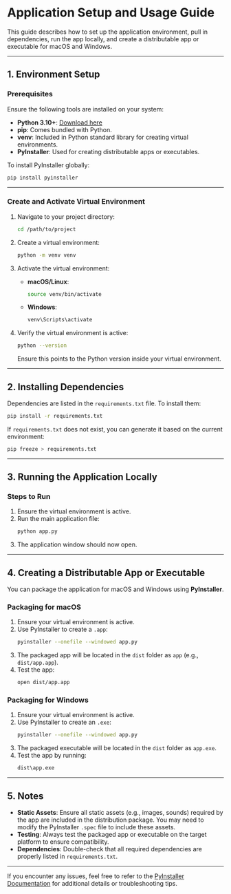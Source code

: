 # Application Setup and Usage Guide

This guide describes how to set up the application environment, pull in dependencies, run the app locally, and create a distributable app or executable for macOS and Windows.

---

## 1. Environment Setup

### Prerequisites
Ensure the following tools are installed on your system:
- **Python 3.10+**: [Download here](https://www.python.org/downloads/)
- **pip**: Comes bundled with Python.
- **venv**: Included in Python standard library for creating virtual environments.
- **PyInstaller**: Used for creating distributable apps or executables.
  
To install PyInstaller globally:
```bash
pip install pyinstaller
```

---

### Create and Activate Virtual Environment
1. Navigate to your project directory:
   ```bash
   cd /path/to/project
   ```

2. Create a virtual environment:
   ```bash
   python -m venv venv
   ```

3. Activate the virtual environment:
   - **macOS/Linux**:
     ```bash
     source venv/bin/activate
     ```
   - **Windows**:
     ```cmd
     venv\Scripts\activate
     ```

4. Verify the virtual environment is active:
   ```bash
   python --version
   ```
   Ensure this points to the Python version inside your virtual environment.

---

## 2. Installing Dependencies

Dependencies are listed in the `requirements.txt` file. To install them:

```bash
pip install -r requirements.txt
```

If `requirements.txt` does not exist, you can generate it based on the current environment:

```bash
pip freeze > requirements.txt
```

---

## 3. Running the Application Locally

### Steps to Run
1. Ensure the virtual environment is active.
2. Run the main application file:
   ```bash
   python app.py
   ```
3. The application window should now open.

---

## 4. Creating a Distributable App or Executable

You can package the application for macOS and Windows using **PyInstaller**.

### Packaging for macOS
1. Ensure your virtual environment is active.
2. Use PyInstaller to create a `.app`:
   ```bash
   pyinstaller --onefile --windowed app.py
   ```
3. The packaged app will be located in the `dist` folder as `app` (e.g., `dist/app.app`).
4. Test the app:
   ```bash
   open dist/app.app
   ```

### Packaging for Windows
1. Ensure your virtual environment is active.
2. Use PyInstaller to create an `.exe`:
   ```bash
   pyinstaller --onefile --windowed app.py
   ```
3. The packaged executable will be located in the `dist` folder as `app.exe`.
4. Test the app by running:
   ```cmd
   dist\app.exe
   ```

---

## 5. Notes
- **Static Assets**: Ensure all static assets (e.g., images, sounds) required by the app are included in the distribution package. You may need to modify the PyInstaller `.spec` file to include these assets.
- **Testing**: Always test the packaged app or executable on the target platform to ensure compatibility.
- **Dependencies**: Double-check that all required dependencies are properly listed in `requirements.txt`.

---

If you encounter any issues, feel free to refer to the [PyInstaller Documentation](https://pyinstaller.org/) for additional details or troubleshooting tips.

